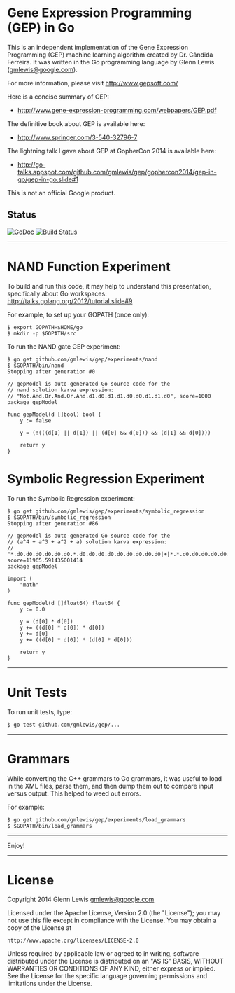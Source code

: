 # Gene Expression Programming (GEP) in Go

This is an independent implementation of the Gene Expression Programming (GEP)
machine learning algorithm created by Dr. Cândida Ferreira.
It was written in the Go programming language by Glenn Lewis (gmlewis@google.com).

For more information, please visit http://www.gepsoft.com/

Here is a concise summary of GEP:

- http://www.gene-expression-programming.com/webpapers/GEP.pdf

The definitive book about GEP is available here:

- http://www.springer.com/3-540-32796-7

The lightning talk I gave about GEP at GopherCon 2014 is available here:

- http://go-talks.appspot.com/github.com/gmlewis/gep/gophercon2014/gep-in-go/gep-in-go.slide#1

This is not an official Google product.

## Status
[![GoDoc](https://godoc.org/github.com/gmlewis/gep?status.svg)](https://godoc.org/github.com/gmlewis/gep)
[![Build Status](https://travis-ci.org/gmlewis/gep.png)](https://travis-ci.org/gmlewis/gep)

----------------------------------------------------------------------

# NAND Function Experiment

To build and run this code, it may help to understand this presentation,
specifically about Go workspaces: http://talks.golang.org/2012/tutorial.slide#9

For example, to set up your GOPATH (once only):

```
$ export GOPATH=$HOME/go
$ mkdir -p $GOPATH/src
```

To run the NAND gate GEP experiment:

```
$ go get github.com/gmlewis/gep/experiments/nand
$ $GOPATH/bin/nand
Stopping after generation #0

// gepModel is auto-generated Go source code for the
// nand solution karva expression:
// "Not.And.Or.And.Or.And.d1.d0.d1.d1.d0.d0.d1.d1.d0", score=1000
package gepModel

func gepModel(d []bool) bool {
	y := false

	y = (!(((d[1] || d[1]) || (d[0] && d[0])) && (d[1] && d[0])))

	return y
}
```

# Symbolic Regression Experiment

To run the Symbolic Regression experiment:

```
$ go get github.com/gmlewis/gep/experiments/symbolic_regression
$ $GOPATH/bin/symbolic_regression
Stopping after generation #86

// gepModel is auto-generated Go source code for the
// (a^4 + a^3 + a^2 + a) solution karva expression:
// "*.d0.d0.d0.d0.d0.d0.*.d0.d0.d0.d0.d0.d0.d0.d0.d0|+|*.*.d0.d0.d0.d0.d0.*.d0.d0.d0.d0.d0.d0.d0.d0.d0|+|d0.d0.d0.*.*.d0.*.*.d0.d0.d0.d0.d0.d0.d0.d0.d0|+|*.*.*.d0.d0.d0.d0.d0.d0.d0.d0.d0.d0.d0.d0.d0.d0", score=11965.591435001414
package gepModel

import (
	"math"
)

func gepModel(d []float64) float64 {
	y := 0.0

	y = (d[0] * d[0])
	y += ((d[0] * d[0]) * d[0])
	y += d[0]
	y += ((d[0] * d[0]) * (d[0] * d[0]))

	return y
}
```

----------------------------------------------------------------------

# Unit Tests

To run unit tests, type:

```
$ go test github.com/gmlewis/gep/...
```

----------------------------------------------------------------------

# Grammars

While converting the C++ grammars to Go grammars, it was useful to load
in the XML files, parse them, and then dump them out to compare input
versus output.  This helped to weed out errors.

For example:

```
$ go get github.com/gmlewis/gep/experiments/load_grammars
$ $GOPATH/bin/load_grammars
```

----------------------------------------------------------------------

Enjoy!

----------------------------------------------------------------------

# License

Copyright 2014 Glenn Lewis gmlewis@google.com

Licensed under the Apache License, Version 2.0 (the "License");
you may not use this file except in compliance with the License.
You may obtain a copy of the License at

    http://www.apache.org/licenses/LICENSE-2.0

Unless required by applicable law or agreed to in writing, software
distributed under the License is distributed on an "AS IS" BASIS,
WITHOUT WARRANTIES OR CONDITIONS OF ANY KIND, either express or implied.
See the License for the specific language governing permissions and
limitations under the License.
